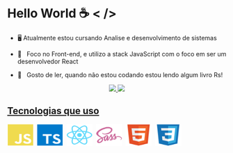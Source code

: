
# Hello World ☕ < /> 

* 🖥 Atualmente estou cursando Analise e desenvolvimento de sistemas

* 🚀 &nbsp; Foco no Front-end, e utilizo a stack JavaScript com o foco em ser um desenvolvedor React

* 📖 &nbsp; Gosto de ler, quando não estou codando estou lendo algum livro Rs!


<div align="center" >
  <a href="https://github.com/Vittor-Emanoel">
  <img height="150em" src="https://github-readme-stats.vercel.app/api?username=Vittor-Emanoel&show_icons=true&theme=default&include_all_commits=true&count_private=true"/>
  <img height="150em" src="https://github-readme-stats.vercel.app/api/top-langs/?username=Vittor-Emanoel&layout=compact&langs_count=7&theme=default"/>
</div>

<h2> Tecnologias que uso </h2>
<div style="display: flex; gap: 8px; align-items: center; flex-wrap:wrap;">
  <img  height="50" width="60" src="https://raw.githubusercontent.com/devicons/devicon/master/icons/javascript/javascript-plain.svg">
  <img  height="50" width="60" src="https://raw.githubusercontent.com/devicons/devicon/master/icons/typescript/typescript-original.svg">
  <img  height="50" width="60" src="https://raw.githubusercontent.com/devicons/devicon/master/icons/react/react-original.svg">
  <img  height="50" width="60" src="https://raw.githubusercontent.com/devicons/devicon/master/icons/sass/sass-original.svg">
  <img  height="50" width="60" src="https://raw.githubusercontent.com/devicons/devicon/master/icons/html5/html5-original.svg">
  <img  height="50" width="60" src="https://raw.githubusercontent.com/devicons/devicon/master/icons/css3/css3-original.svg">
</div>
<br>

 




